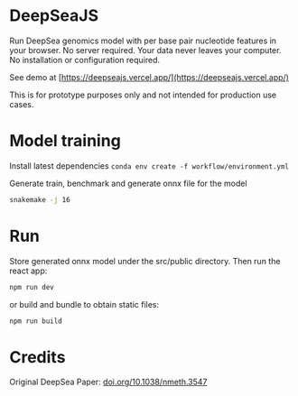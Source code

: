 # DeepSeaJS

Run DeepSea genomics model with per base pair nucleotide features in your browser. No server required. Your data never leaves your computer. No installation or configuration required.

See demo at [https://deepseajs.vercel.app/](https://deepseajs.vercel.app/)

This is for prototype purposes only and not intended for production use cases. 

# Model training

Install latest dependencies `conda env create -f workflow/environment.yml`

Generate train, benchmark and generate onnx file for the model

```bash
snakemake -j 16 
```

# Run

Store generated onnx model under the src/public directory. Then run the react app:

```bash
npm run dev
```

or build and bundle to obtain static files:

```bash
npm run build
```

# Credits

Original DeepSea Paper: [doi.org/10.1038/nmeth.3547](https://doi.org/10.1038/nmeth.3547)